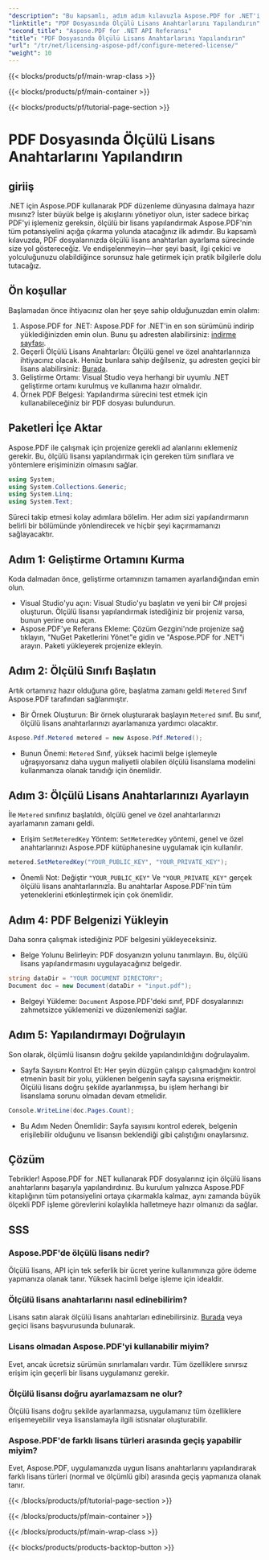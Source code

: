 ```yaml
---
"description": "Bu kapsamlı, adım adım kılavuzla Aspose.PDF for .NET'i kullanarak PDF dosyalarınızda ölçülü lisans anahtarlarını nasıl yapılandıracağınızı öğrenin."
"linktitle": "PDF Dosyasında Ölçülü Lisans Anahtarlarını Yapılandırın"
"second_title": "Aspose.PDF for .NET API Referansı"
"title": "PDF Dosyasında Ölçülü Lisans Anahtarlarını Yapılandırın"
"url": "/tr/net/licensing-aspose-pdf/configure-metered-license/"
"weight": 10
---
```


{{< blocks/products/pf/main-wrap-class >}}

{{< blocks/products/pf/main-container >}}

{{< blocks/products/pf/tutorial-page-section >}}

# PDF Dosyasında Ölçülü Lisans Anahtarlarını Yapılandırın

## giriiş

.NET için Aspose.PDF kullanarak PDF düzenleme dünyasına dalmaya hazır mısınız? İster büyük belge iş akışlarını yönetiyor olun, ister sadece birkaç PDF'yi işlemeniz gereksin, ölçülü bir lisans yapılandırmak Aspose.PDF'nin tüm potansiyelini açığa çıkarma yolunda atacağınız ilk adımdır. Bu kapsamlı kılavuzda, PDF dosyalarınızda ölçülü lisans anahtarları ayarlama sürecinde size yol göstereceğiz. Ve endişelenmeyin—her şeyi basit, ilgi çekici ve yolculuğunuzu olabildiğince sorunsuz hale getirmek için pratik bilgilerle dolu tutacağız.

## Ön koşullar

Başlamadan önce ihtiyacınız olan her şeye sahip olduğunuzdan emin olalım:

1. Aspose.PDF for .NET: Aspose.PDF for .NET'in en son sürümünü indirip yüklediğinizden emin olun. Bunu şu adresten alabilirsiniz: [indirme sayfası](https://releases.aspose.com/pdf/net/).
2. Geçerli Ölçülü Lisans Anahtarları: Ölçülü genel ve özel anahtarlarınıza ihtiyacınız olacak. Henüz bunlara sahip değilseniz, şu adresten geçici bir lisans alabilirsiniz: [Burada](https://purchase.aspose.com/temporary-license/).
3. Geliştirme Ortamı: Visual Studio veya herhangi bir uyumlu .NET geliştirme ortamı kurulmuş ve kullanıma hazır olmalıdır.
4. Örnek PDF Belgesi: Yapılandırma sürecini test etmek için kullanabileceğiniz bir PDF dosyası bulundurun.

## Paketleri İçe Aktar

Aspose.PDF ile çalışmak için projenize gerekli ad alanlarını eklemeniz gerekir. Bu, ölçülü lisansı yapılandırmak için gereken tüm sınıflara ve yöntemlere erişiminizin olmasını sağlar.

```csharp
using System;
using System.Collections.Generic;
using System.Linq;
using System.Text;
```

Süreci takip etmesi kolay adımlara bölelim. Her adım sizi yapılandırmanın belirli bir bölümünde yönlendirecek ve hiçbir şeyi kaçırmamanızı sağlayacaktır.

## Adım 1: Geliştirme Ortamını Kurma

Koda dalmadan önce, geliştirme ortamınızın tamamen ayarlandığından emin olun.

- Visual Studio'yu açın: Visual Studio'yu başlatın ve yeni bir C# projesi oluşturun. Ölçülü lisansı yapılandırmak istediğiniz bir projeniz varsa, bunun yerine onu açın.
- Aspose.PDF'ye Referans Ekleme: Çözüm Gezgini'nde projenize sağ tıklayın, "NuGet Paketlerini Yönet"e gidin ve "Aspose.PDF for .NET"i arayın. Paketi yükleyerek projenize ekleyin.

## Adım 2: Ölçülü Sınıfı Başlatın

Artık ortamınız hazır olduğuna göre, başlatma zamanı geldi `Metered` Sınıf Aspose.PDF tarafından sağlanmıştır.

- Bir Örnek Oluşturun: Bir örnek oluşturarak başlayın `Metered` sınıf. Bu sınıf, ölçülü lisans anahtarlarınızı ayarlamanıza yardımcı olacaktır.

```csharp
Aspose.Pdf.Metered metered = new Aspose.Pdf.Metered();
```

- Bunun Önemi: `Metered` Sınıf, yüksek hacimli belge işlemeyle uğraşıyorsanız daha uygun maliyetli olabilen ölçülü lisanslama modelini kullanmanıza olanak tanıdığı için önemlidir.

## Adım 3: Ölçülü Lisans Anahtarlarınızı Ayarlayın

İle `Metered` sınıfınız başlatıldı, ölçülü genel ve özel anahtarlarınızı ayarlamanın zamanı geldi.

- Erişim `SetMeteredKey` Yöntem: `SetMeteredKey` yöntemi, genel ve özel anahtarlarınızı Aspose.PDF kütüphanesine uygulamak için kullanılır.

```csharp
metered.SetMeteredKey("YOUR_PUBLIC_KEY", "YOUR_PRIVATE_KEY");
```

- Önemli Not: Değiştir `"YOUR_PUBLIC_KEY"` Ve `"YOUR_PRIVATE_KEY"` gerçek ölçülü lisans anahtarlarınızla. Bu anahtarlar Aspose.PDF'nin tüm yeteneklerini etkinleştirmek için çok önemlidir.

## Adım 4: PDF Belgenizi Yükleyin

Daha sonra çalışmak istediğiniz PDF belgesini yükleyeceksiniz.

- Belge Yolunu Belirleyin: PDF dosyanızın yolunu tanımlayın. Bu, ölçülü lisans yapılandırmasını uygulayacağınız belgedir.

```csharp
string dataDir = "YOUR DOCUMENT DIRECTORY";
Document doc = new Document(dataDir + "input.pdf");
```

- Belgeyi Yükleme: `Document` Aspose.PDF'deki sınıf, PDF dosyalarınızı zahmetsizce yüklemenizi ve düzenlemenizi sağlar.

## Adım 5: Yapılandırmayı Doğrulayın

Son olarak, ölçümlü lisansın doğru şekilde yapılandırıldığını doğrulayalım.

- Sayfa Sayısını Kontrol Et: Her şeyin düzgün çalışıp çalışmadığını kontrol etmenin basit bir yolu, yüklenen belgenin sayfa sayısına erişmektir. Ölçülü lisans doğru şekilde ayarlanmışsa, bu işlem herhangi bir lisanslama sorunu olmadan devam etmelidir.

```csharp
Console.WriteLine(doc.Pages.Count);
```

- Bu Adım Neden Önemlidir: Sayfa sayısını kontrol ederek, belgenin erişilebilir olduğunu ve lisansın beklendiği gibi çalıştığını onaylarsınız.

## Çözüm

Tebrikler! Aspose.PDF for .NET kullanarak PDF dosyalarınız için ölçülü lisans anahtarlarını başarıyla yapılandırdınız. Bu kurulum yalnızca Aspose.PDF kitaplığının tüm potansiyelini ortaya çıkarmakla kalmaz, aynı zamanda büyük ölçekli PDF işleme görevlerini kolaylıkla halletmeye hazır olmanızı da sağlar.

## SSS

### Aspose.PDF'de ölçülü lisans nedir?  
Ölçülü lisans, API için tek seferlik bir ücret yerine kullanımınıza göre ödeme yapmanıza olanak tanır. Yüksek hacimli belge işleme için idealdir.

### Ölçülü lisans anahtarlarını nasıl edinebilirim?  
Lisans satın alarak ölçülü lisans anahtarları edinebilirsiniz. [Burada](https://purchase.aspose.com/buy) veya geçici lisans başvurusunda bulunarak.

### Lisans olmadan Aspose.PDF'yi kullanabilir miyim?  
Evet, ancak ücretsiz sürümün sınırlamaları vardır. Tüm özelliklere sınırsız erişim için geçerli bir lisans uygulamanız gerekir.

### Ölçülü lisansı doğru ayarlamazsam ne olur?  
Ölçülü lisans doğru şekilde ayarlanmazsa, uygulamanız tüm özelliklere erişemeyebilir veya lisanslamayla ilgili istisnalar oluşturabilir.

### Aspose.PDF'de farklı lisans türleri arasında geçiş yapabilir miyim?  
Evet, Aspose.PDF, uygulamanızda uygun lisans anahtarlarını yapılandırarak farklı lisans türleri (normal ve ölçümlü gibi) arasında geçiş yapmanıza olanak tanır.


{{< /blocks/products/pf/tutorial-page-section >}}

{{< /blocks/products/pf/main-container >}}

{{< /blocks/products/pf/main-wrap-class >}}

{{< blocks/products/products-backtop-button >}}